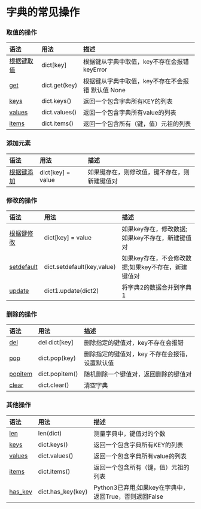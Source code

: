 # 字典的常见操作

### 取值的操作

| 语法    | 用法     | 描述|
| :------------- | :------------- |:------------- |
|[根据键取值](dict/根据键取值.md)|dict[key]|根据键从字典中取值，key不存在会报错 keyError|
|[get](dict/get.md)|dict.get(key)|根据键从字典中取值，key不存在不会报错  默认值 None|
|[keys](dict/keys.md)|dict.keys()|返回一个包含字典所有KEY的列表|
|[values](dict/values.md)|dict.values()|返回一个包含字典所有value的列表|
|[items](dict/items.md)|dict.items()|返回一个包含所有（键，值）元祖的列表|

### 添加元素
| 语法 | 用法| 描述|
| :---| :---| :---|
|[根据键添加](dict/根据键添加.md) |dict[key] = value|如果键存在，则修改值，键不存在，则新建键值对|

### 修改的操作

| 语法    | 用法     | 描述|
| :------------- | :------------- |:------------- |
|[根据键修改](dict/根据键修改.md)|dict[key] = value| 如果key存在，修改数据;如果key不存在，新建键值对|
|[setdefault](dict/setdefault.md)|dict.setdefault(key,value) |如果key存在，不会修改数据;如果key不存在，新建键值对|
|[update](dict/update.md)|dict1.update(dict2)|将字典2的数据合并到字典1|


### 删除的操作

| 语法    | 用法     | 描述|
| :------------- | :------------- |:------------- |
|[del](dict/del.md)|del dict[key]|删除指定的键值对，key不存在会报错|
|[pop](dict/pop.md)|dict.pop(key)|删除指定的键值对，key 不存在会报错，设置默认值|
|[popitem](dict/popitem.md)|dict.popitem()|随机删除一个键值对，返回删除的键值对|
|[clear](dict/clear.md)|dict.clear()|清空字典|


### 其他操作

| 语法    | 用法     | 描述|
| :------------- | :------------- |:------------- |
|[len](dict/len.md)|len(dict)|测量字典中，键值对的个数|
|[keys](dict/keys.md)|dict.keys()|返回一个包含字典所有KEY的列表|
|[values](dict/values.md)|dict.values()|返回一个包含字典所有value的列表|
|[items](dict/items.md)|dict.items()|返回一个包含所有（键，值）元祖的列表|
|[has_key](dict/has_key.md)|dict.has_key(key)|Python3已弃用;如果key在字典中，返回True，否则返回False|
